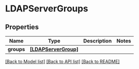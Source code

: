 # LDAPServerGroups


## Properties
Name | Type | Description | Notes
------------ | ------------- | ------------- | -------------
**groups** | [**[LDAPServerGroup]**](LDAPServerGroup.md) |  | 

[[Back to Model list]](../#documentation-for-models) [[Back to API list]](../#documentation-for-api-endpoints) [[Back to README]](../)



